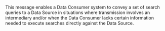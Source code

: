 This message enables a Data Consumer system to convey a set of search queries to a Data Source in situations where transmission involves an intermediary and/or when the Data Consumer lacks certain information needed to execute searches directly against the Data Source. 

<p></p>